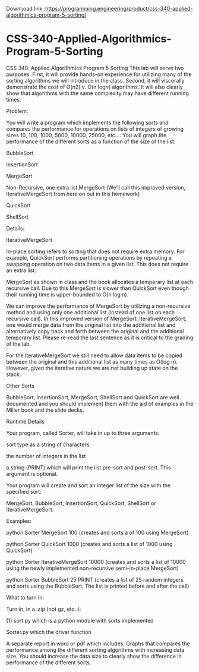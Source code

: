Downl;oad link :https://programming.engineering/product/css-340-applied-algorithmics-program-5-sorting/

# CSS-340-Applied-Algorithmics-Program-5-Sorting
CSS 340: Applied Algorithmics Program 5 Sorting
This lab will serve two purposes. First, it will provide hands-on experience for utilizing many of the sorting algorithms we will introduce in the class. Second, it will viscerally demonstrate the cost of O(n2) v. O(n logn) algorithms. It will also clearly show that algorithms with the same complexity may have different running times.

Problem:

You will write a program which implements the following sorts and compares the performance for operations on lists of integers of growing sizes 10, 100, 1000, 5000, 10000, 25000, etc…. You will graph the performance of the different sorts as a function of the size of the list.

BubbleSort

InsertionSort

MergeSort

Non-Recursive, one extra list MergeSort (We’ll call this improved version, IterativeMergeSort from here on out in this homework)

QuickSort

ShellSort

Details:

IterativeMergeSort

In-place sorting refers to sorting that does not require extra memory. For example, QuickSort performs partitioning operations by repeating a swapping operation on two data items in a given list. This does not require an extra list.

MergeSort as shown in class and the book allocates a temporary list at each recursive call. Due to this MergeSort is slower than QuickSort even though their running time is upper-bounded to O(n log n).

We can improve the performance of MergeSort by utilizing a non-recursive method and using only one additional list (instead of one list on each recursive call). In this improved version of MergeSort, IterativeMergeSort, one would merge data from the original list into the additional list and alternatively copy back and forth between the original and the additional temporary list. Please re-read the last sentence as it is critical to the grading of the lab.

For the IterativeMergeSort we still need to allow data items to be copied between the original and this additional list as many times as O(log n). However, given the iterative nature we are not building up state on the stack.

Other Sorts

BubbleSort, InsertionSort, MergeSort, ShellSort and QuickSort are well documented and you should implement them with the aid of examples in the Miller book and the slide decks.

Runtime Details

Your program, called Sorter, will take in up to three arguments:

sort type as a string of characters

the number of integers in the list

a string (PRINT) which will print the list pre-sort and post-sort. This argument is optional.

Your program will create and sort an integer list of the size with the specified sort:

MergeSort, BubbleSort, InsertionSort, QuickSort, ShellSort or IterativeMergeSort.

Examples:

python Sorter MergeSort 100 (creates and sorts a of 100 using MergeSort)

python Sorter QuickSort 1000 (creates and sorts a list of 1000 using QuickSort)

python Sorter IterativeMergeSort 10000 (creates and sorts a list of 10000 using the newly implemented non-recursive semi-in-place MergeSort)

python Sorter BubbleSort 25 PRINT (creates a list of 25 random integers and sorts using the BubbleSort. The list is printed before and after the call)

What to turn in:

Turn in, in a .zip (not gz, etc..):

(1) sort.py which is a python module with sorts implemented

Sorter.py which the driver function

A separate report in word or pdf which includes: Graphs that compares the performance among the different sorting algorithms with increasing data size. You should increase the data size to clearly show the difference in performance of the different sorts.

